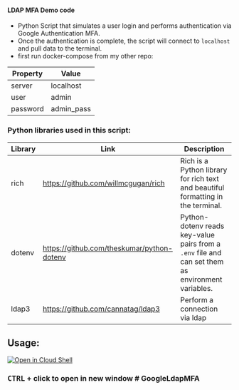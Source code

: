 #### LDAP MFA Demo code
- Python Script that simulates a user login and performs authentication via Google Authentication MFA.   
- Once the authentication is complete, the script will connect to `localhost` and pull data to the terminal.
- first run docker-compose from my other repo: 

Property  | Value
----------|---------------
server    | localhost
user      | admin
password  | admin_pass

### Python libraries used in this script:

Library           | Link                                          | Description
------------------|-----------------------------------------------|--------------------------------------------
rich              | https://github.com/willmcgugan/rich           | Rich is a Python library for rich text and beautiful formatting in the terminal.
dotenv            | https://github.com/theskumar/python-dotenv    | Python-dotenv reads key-value pairs from a `.env` file and can set them as environment variables.
ldap3             | https://github.com/cannatag/ldap3             | Perform a connection via ldap


## Usage:
[![Open in Cloud Shell](https://gstatic.com/cloudssh/images/open-btn.svg)](https://console.cloud.google.com/cloudshell/editor?cloudshell_git_repo=https://github.com/nirgeier/LdapMFA.git)
### **<kbd>CTRL</kbd> + click to open in new window**  ﻿# GoogleLdapMFA
